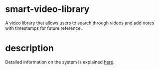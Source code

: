 # smart-video-library
A video library that allows users to search through videos and add notes with timestamps for future reference.

# description
Detailed information on the system is explained [here](https://github.com/rishabh20/smart-video-library/blob/main/ProjectReport.pdf).
